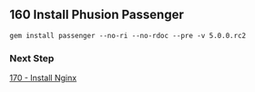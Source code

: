 ## 160 Install Phusion Passenger

```
gem install passenger --no-ri --no-rdoc --pre -v 5.0.0.rc2
```

### Next Step

[170 - Install Nginx](https://github.com/remomueller/documentation/tree/master/macosx/170-install-nginx.md)
